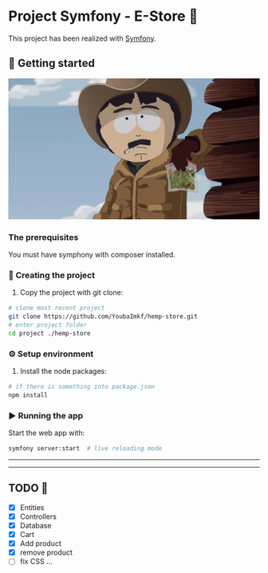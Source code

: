 

# Project Symfony - E-Store 📄

This project has been realized with [Symfony](https://symfony.com/doc/current/index.html).

## 🎉 Getting started 
![](./public/assets/image/south.png)

### The prerequisites

You must have symphony with composer installed.

### 👼 Creating the project 

1. Copy the project with git clone:

```sh
# clone most recent project
git clone https://github.com/YoubaImkf/hemp-store.git
# enter project folder
cd project ./hemp-store
```


### ⚙️ Setup environment 

1. Install the node packages:

```sh
# if there is something into package.json
npm install
```

### ▶️ Running the app 


Start the web app with:

```sh
symfony server:start  # live reloading mode
```
___
___

## TODO 🧹

* [x]  Entities
* [x]  Controllers
* [x]  Database
* [x]  Cart 
  * [x]  Add product
  * [x]  remove product
* [ ]  fix CSS 
 ...
